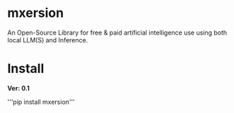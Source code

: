 # mxersion

An Open-Source Library for free & paid artificial intelligence use using both local LLM(S) and Inference.

# Install
**Ver: 0.1**

'''pip install mxersion'''
